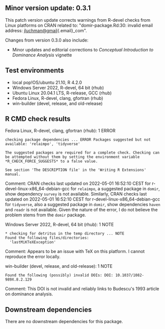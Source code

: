 ## Minor version update: 0.3.1

This patch version update corrects warnings from R-devel checks from Linux platforms on CRAN related to: "domir-package.Rd:30: invalid email address: [jluchman\@gmail](mailto:jluchman@gmail){.email}\_com".

Changes from version 0.3.0 also include:

-   Minor updates and editorial corrections to *Conceptual Introduction to Dominance Analysis* vignette

## Test environments

-   local pop!OS/ubuntu 21.10, R 4.2.0
-   Windows Server 2022, R-devel, 64 bit (rhub)
-   Ubuntu Linux 20.04.1 LTS, R-release, GCC (rhub)
-   Fedora Linux, R-devel, clang, gfortran (rhub)
-   win-builder (devel, release, and old-release)

## R CMD check results

Fedora Linux, R-devel, clang, gfortran (rhub): 1 ERROR

    checking package dependencies ... ERROR Packages suggested but not available: 'relaimpo', 'tidyverse'

    The suggested packages are required for a complete check. Checking can be attempted without them by setting the environment variable *R_CHECK_FORCE_SUGGESTS* to a false value.

    See section 'The DESCRIPTION file' in the 'Writing R Extensions' manual.

Comment: CRAN checks last updated on 2022-05-01 16:52:10 CEST for r-devel-linux-x86_64-debian-gcc for `relaimpo`, a suggested package in `domir`, show dependency `survey` is not available. Similarly, CRAN checks last updated on 2022-05-01 16:52:10 CEST for r-devel-linux-x86_64-debian-gcc for `tidyverse`, also a suggested package in `domir`, show dependencies `haven` and `readr` is not available. Given the nature of the error, I do not believe the problem stems from the `domir` package.

Windows Server 2022, R-devel, 64 bit (rhub): 1 NOTE

    * checking for detritus in the temp directory ... NOTE
    Found the following files/directories:
      'lastMiKTeXException'

Comment: Appears to be an issue with TeX on this platform. I cannot reproduce the error locally.

win-builder (devel, release, and old-release): 1 NOTE

    Found the following (possibly) invalid DOIs: DOI: 10.1037/1082-989X.8.2.129

Comment: This DOI is not invalid and reliably links to Budescu's 1993 article on dominance analysis.

## Downstream dependencies

There are no downstream dependencies for this package.
